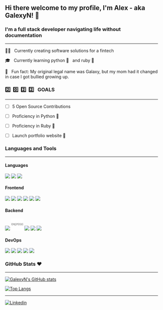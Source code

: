 ## Hi there welcome to my profile, I'm Alex - aka GalexyN! 👋

### I'm a full stack developer navigating life without documentation
---
 👨‍💼 &nbsp; Currently creating software solutions for a fintech

 🎓 &nbsp; Currently learning python 🐍 &nbsp; and ruby 💎

 🤗  &nbsp; Fun fact: My original legal name was Galaxy, but my mom had it changed in case I got bullied 
 growing up.

### 2️⃣  &nbsp;0️⃣&nbsp;  2️⃣&nbsp;  2️⃣ &nbsp; GOALS
---
- [ ] 5 Open Source Contributions
- [ ] Proficiency in Python 🐍
- [ ] Proficiency in Ruby 💎
- [ ] Launch portfolio website 🤭


### Languages and Tools
---
#### Languages
<p align="left">
    <img src="https://img.icons8.com/color/48/000000/javascript--v2.png"/>
    <img src="https://img.icons8.com/color/48/000000/python.png"/>
    <img src="https://img.icons8.com/windows/32/000000/ruby-on-rails.png"/>
</p>

#### Frontend
<p align="left">
    <img src="https://img.icons8.com/color/48/000000/html-5--v1.png"/>
    <img src="https://img.icons8.com/color/48/000000/css3.png"/>
    <img src="https://img.icons8.com/color/48/000000/react-native.png"/>
    <img src="https://img.icons8.com/color/48/000000/redux.png"/>
    <img src="https://img.icons8.com/color/48/000000/material-ui.png"/>
    <img src="https://img.icons8.com/color/48/000000/bootstrap.png"/>
</p>

#### Backend
<p align="left">
    <img src="https://img.icons8.com/color/48/000000/nodejs.png"/>
    <img src="https://raw.githubusercontent.com/devicons/devicon/master/icons/express/express-original-wordmark.svg" alt="express" width="40" height="40" style="max-width: 100%;">
    <img src="https://img.icons8.com/color/48/000000/mongodb.png"/>
    <img src="https://img.icons8.com/color/48/000000/postgreesql.png"/>
    <img src="https://img.icons8.com/color/48/000000/mysql-logo.png"/>
</p>

#### DevOps
<p align="left">
    <img src="https://img.icons8.com/color/48/000000/circleci.png"/>
    <img src="https://img.icons8.com/windows/32/000000/grunt.png"/>
    <img src="https://img.icons8.com/color/32/000000/amazon-web-services.png"/>
    <img src="https://img.icons8.com/color/48/000000/azure-1.png"/>
    <img src="https://img.icons8.com/color/48/000000/git.png"/>
</p>

### GitHub Stats ❤️
---
[![GalexyN's GitHub stats](https://github-readme-stats.vercel.app/api?username=galexyn&show_icons=true&theme=vue)](https://github.com/anuraghazra/github-readme-stats)

[![Top Langs](https://github-readme-stats.vercel.app/api/top-langs/?username=galexyn&layout=compact)](https://github.com/anuraghazra/github-readme-stats)

---
[<img alt="Linkedin" width="30px" src="https://img.icons8.com/fluency/48/000000/linkedin.png"/>][linkedin]

[linkedin]: https://linkedin.com/in/alexanderqnguyen